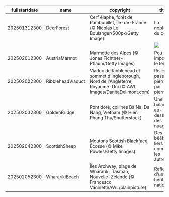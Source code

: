 |fullstartdate|name|copyright|title|image|
|--|--|--|--|--|
202501312300|DeerForest|Cerf élaphe, forêt de Rambouillet,  Île-de-France (© Nicolas Le Boulanger/500px/Getty Image)|La noblesse du cerf|![](/fr-FR/2025/02/202501312300DeerForest.jpg)|
||||![](/fr-FR/2025/02/.jpg)|
202502012300|AustriaMarmot|Marmotte des Alpes (© Jonas Fichtner-Pflaum/Getty Images)|Peu importe le temps|![](/fr-FR/2025/02/202502012300AustriaMarmot.jpg)|
202502022300|RibbleheadViaduct|Viaduc de Ribblehead et sommet d’Ingleborough, Nord de l'Angleterre, Royaume-Uni (© AWL Images/DanitaDelimont.com)|Relier le passé, pierre par pierre|![](/fr-FR/2025/02/202502022300RibbleheadViaduct.jpg)|
202502032300|GoldenBridge|Pont doré, collines Bà Nà, Da Nang, Vietnam (© Hien Phung Thu/Shutterstock)|Une balade au-dessus des nuages|![](/fr-FR/2025/02/202502032300GoldenBridge.jpg)|
202502042300|ScottishSheep|Moutons Scottish Blackface, Écosse (© Mike Powles/Getty Images)|Des bêêh-liers pas comme les autres|![](/fr-FR/2025/02/202502042300ScottishSheep.jpg)|
202502052300|WhararikiBeach|Îles Archway, plage de Wharariki, Tasman, Nouvelle-Zélande (© Francesco Vaninetti/AWL/plainpicture)|Reflets d'un héritage national|![](/fr-FR/2025/02/202502052300WhararikiBeach.jpg)|
